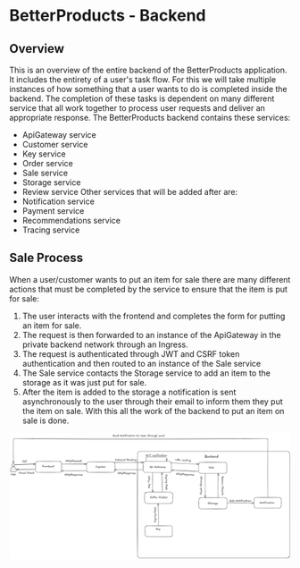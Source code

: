 # BetterProducts - Backend

## Overview

This is an overview of the entire backend of the BetterProducts application. It includes the entirety of a user's
task flow. For this we will take multiple instances of how something that a user wants to do is completed inside the 
backend. The completion of these tasks is dependent on many different service that all work together to process user
requests and deliver an appropriate response. The BetterProducts backend contains these services:
- ApiGateway service
- Customer service
- Key service
- Order service
- Sale service
- Storage service
- Review service
Other services that will be added after are:
- Notification service
- Payment service
- Recommendations service
- Tracing service

## Sale Process

When a user/customer wants to put an item for sale there are many different actions that must be completed by the service
to ensure that the item is put for sale:
1. The user interacts with the frontend  and completes the form for putting an item for sale.
2. The request is then forwarded to an instance of the ApiGateway in the private backend network through an Ingress.
3. The request is authenticated through JWT and CSRF token authentication and then routed to an instance of the Sale service
4. The Sale service contacts the Storage service to add an item to the storage as it was just put for sale.                 
5. After the item is added to the storage a notification is sent asynchronously to the user through their email to inform
them they put the item on sale.
With this all the work of the backend to put an item on sale is done.

<picture>
    <source media="(prefers-color-scheme: dark)" srcset="/Backend/Images/SaleDark.png">
    <source media="(prefers-color-scheme: light)" srcset="/Backend/Images/SaleLight.png">
    <img alt="Log-in Explanation" src="/Backend/Images/SaleLight.png">
</picture>